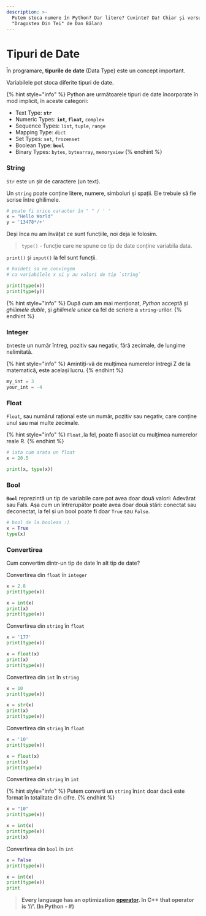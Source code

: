 ```yaml
---
description: >-
  Putem stoca numere în Python? Dar litere? Cuvinte? Da! Chiar și versuri
  "Dragostea Din Tei" de Dan Bălan)
---
```


# Tipuri de Date

În programare, **tipurile de date** \(Data Type\) este un concept important.

Variabilele pot stoca diferite tipuri de date.

{% hint style="info" %}
Python are următoarele tipuri de date încorporate în mod implicit, în aceste categorii:

* Text Type: **`str`**
* Numeric Types: **`int`, `float`,** `complex`
* Sequence Types: `list`, `tuple`, `range`
* Mapping Type: `dict`
* Set Types: `set`, `frozenset`
* Boolean Type: **`bool`**
* Binary Types: `bytes`, `bytearray`, `memoryview`
{% endhint %}

###  S**tring**

`Str` este un șir de caractere \(un text\).

Un `string` poate conține litere, numere, simboluri și spații. Ele trebuie să fie scrise între ghilimele.

```python
# poate fi orice caracter în " " / ' '
x = "Hello World" 
y = '13478*/+'
```

Deși înca nu am învățat ce sunt funcțiile, noi deja le folosim.

> `type()` - funcție care ne spune ce tip de date conține variabila data.

`print()` și `input()` la fel sunt funcții.

```python
# haideti sa ne convingem 
# ca variabilele x si y au valori de tip `string`

print(type(x))
print(type(y))
```

{% hint style="info" %}
După cum am mai menționat, _Python_ acceptă și _ghilimele duble_, și _ghilimele unice_ ca fel de scriere a `string`-urilor.
{% endhint %}

###  **Integer**

`Int`este un număr întreg, pozitiv sau negativ, fără zecimale, de lungime nelimitată.

{% hint style="info" %}
Amintiți-vă de mulțimea numerelor întregi Z de la matematică, este același lucru.
{% endhint %}

```python
my_int = 3
your_int = -4
```

### Float

 `Float`, sau numărul rațional este un număr, pozitiv sau negativ, care conține unul sau mai multe zecimale.

{% hint style="info" %}
`Float,`la fel, poate fi asociat cu mulțimea numerelor reale R.
{% endhint %}

```python
# iata cum arata un float
x = 20.5 

print(x, type(x))
```

### Bool

 **`Bool`** reprezintă un tip de variabile care pot avea doar două valori: Adevărat sau Fals. Așa cum un întrerupător poate avea doar două stări: conectat sau deconectat, la fel și un bool poate fi doar `True` sau `False`.

```python
# bool de la boolean :)
x = True
type(x)
```

### Convertirea

Cum convertim dintr-un tip de date în alt tip de date?

Convertirea din `float`  în `integer`

```python
x = 2.8
print(type(x))

x = int(x)
print(x)
print(type(x))
```

Convertirea din `string` în `float`

```python
x = '177'
print(type(x))

x = float(x)
print(x)
print(type(x))
```

Convertirea din `int`  în  `string`

```python
x = 10
print(type(x))

x = str(x)
print(x)
print(type(x))
```

Convertirea din `string`  în  `float`

```python
x = '10'
print(type(x))

x = float(x)
print(x)
print(type(x)
```

Convertirea din `string`  în  `int`

{% hint style="info" %}
Putem converti un `string` în`int` doar dacă este format în totalitate din cifre.
{% endhint %}

```python
x = "10"
print(type(x))

x = int(x)
print(type(x))
print(x)
```

Convertirea din `bool`  în  `int`

```python
x = False
print(type(x))

x = int(x)
print(type(x))
print
```



> **Every language has an optimization** [**operator**](operatori.md)**. In C++ that operator is ‘//’. \(In Python - \#\)**

